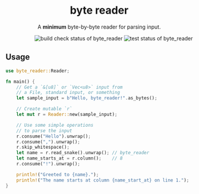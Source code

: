 <h1 align="center">byte reader</h1>
<p align="center">A <strong>minimum</strong> byte-by-byte reader for parsing input.</p>

<div align="right">
    <img alt="build check status of byte_reader" src="https://github.com/kana-rus/byte_reader/actions/workflows/check.yml/badge.svg"/>
    <img alt="test status of byte_reader" src="https://github.com/kana-rus/byte_reader/actions/workflows/test.yml/badge.svg"/>
</div>


## Usage
```rust
use byte_reader::Reader;

fn main() {
    // Get a `&[u8]` or `Vec<u8>` input from
    // a File, standard input, or something
    let sample_input = b"Hello, byte_reader!".as_bytes();

    // Create mutable `r`
    let mut r = Reader::new(sample_input);

    // Use some simple operations
    // to parse the input
    r.consume("Hello").unwrap();
    r.consume(",").unwrap();
    r.skip_whitespace();
    let name = r.read_snake().unwrap(); // byte_reader
    let name_starts_at = r.column();    // 8
    r.consume("!").unwrap();

    println!("Greeted to {name}.");
    println!("The name starts at column {name_start_at} on line 1.");
}
```
